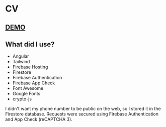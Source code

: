 # CV

## [DEMO](https://cvpp-2bfc2.web.app/?highlight=.net,angular,sql)

## What did I use?
- Angular
- Tailwind
- Firebase Hosting
- Firestore
- Firebase Authentication
- Firebase App Check
- Font Awesome
- Google Fonts
- crypto-js

I didn't want my phone number to be public on the web, so I stored it in the Firestore database. 
Requests were secured using Firebase Authentication and App Check (reCAPTCHA 3).
